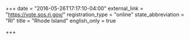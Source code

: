 +++
date = "2016-05-26T17:17:10-04:00"
external_link = "https://vote.sos.ri.gov/"
registration_type = "online"
state_abbreviation = "RI"
title = "Rhode Island"
english_only = true

+++
